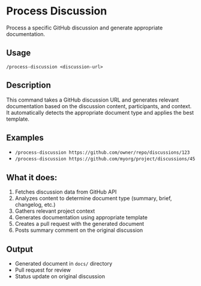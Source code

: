 # Process Discussion

Process a specific GitHub discussion and generate appropriate documentation.

## Usage
`/process-discussion <discussion-url>`

## Description
This command takes a GitHub discussion URL and generates relevant documentation based on the discussion content, participants, and context. It automatically detects the appropriate document type and applies the best template.

## Examples
- `/process-discussion https://github.com/owner/repo/discussions/123`
- `/process-discussion https://github.com/myorg/project/discussions/45`

## What it does:
1. Fetches discussion data from GitHub API
2. Analyzes content to determine document type (summary, brief, changelog, etc.)
3. Gathers relevant project context
4. Generates documentation using appropriate template
5. Creates a pull request with the generated document
6. Posts summary comment on the original discussion

## Output
- Generated document in `docs/` directory
- Pull request for review
- Status update on original discussion